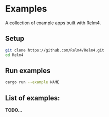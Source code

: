 # Examples

A collection of example apps built with Relm4.

## Setup

```bash
git clone https://github.com/Relm4/Relm4.git
cd Relm4
```

## Run examples

```bash
cargo run --example NAME
```

## List of examples:

**TODO...**
